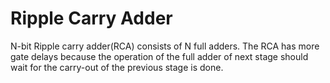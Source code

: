 # Ripple Carry Adder

N-bit Ripple carry adder(RCA) consists of N full adders.
The RCA has more gate delays because the operation of the full adder of next stage should wait for the carry-out of the previous stage is done.

